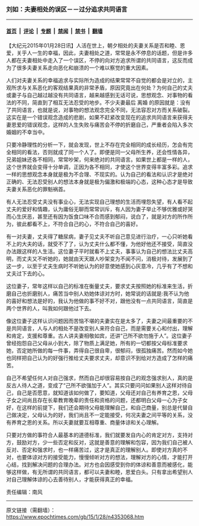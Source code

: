 ### 刘如：夫妻相处的误区－－过分追求共同语言

---

#### [首页](../../../..?n4353068) &nbsp;|&nbsp; [评论](../../../../../epoch-comment?n4353068) &nbsp;|&nbsp; [专题](../../../../../epoch-special?n4353068) &nbsp;|&nbsp; [禁闻](../../../../../epoch-news?n4353068) &nbsp;|&nbsp; [禁书](../../../../../books?n4353068) &nbsp;|&nbsp; [翻墙](https://github.com/gfw-breaker/nogfw/blob/master/README.md?n4353068)


<div class="post_content" id="artbody" itemprop="articleBody">
 <!-- article content begin -->
 <p>
  【大纪元2015年01月28日讯】人活在世上，朝夕相处的夫妻关系是否和睦、恩爱，关乎人一生的幸福，因此，夫妻相处之道，常常是永不停息的话题，但是许多人都在夫妻相处中走入了一个误区，不停的向对方追求所谓的共同语言，这反而成为了很多夫妻关系走向恶化和崩溃的一个难以察觉的重大因素。
 </p>
 <p>
  人们对夫妻关系的幸福追求与实际所为造成的结果常常不自觉的都会是对立的，主观所求与关系恶化的客观结果真的非常矛盾，原因究竟出在何处？为何自己的丈夫或妻子与自己越过越没有共同语言，越来越感到无话可说，思想观念、对事物的看法的不同，简直到了相互无法忍受的地步。不少夫妻最后
  <ok href="https://www.epochtimes.com/gb/tag/%E7%A6%BB%E5%A9%9A.html">
   离婚
  </ok>
  的原因就是：没有了共同语言，也就是说，对事物的想法观念完全不同，无法容忍对方而关系破裂。这实在是一个错误观念造成的悲剧，如果不赶紧改变现在的追求共同语言来获得夫妻恩爱的错误观念，这样的人生失败与痛苦会不停的折磨自己，严重者会陷入多次婚姻的不幸当中。
 </p>
 <p>
  只要冷静理性的分析一下，就会发现，世上不存在完全相同的成长经历，怎会有完全相同的看法，否则就成了同一个人了。即便是同一父母所生养，还会性情各异，兄弟姐妹还各不相同，常常吵架，何来绝对的共同语言。如果世上都是一样的人，这个世界就会变得十分单调，正因为各不相同，才使这个世界变得丰富多彩。追求一样的思想观念本身就是极为不合理、不现实的。认为自己的看法和认识才是绝对正确的、无法忍受别人的想法本身就是极为偏激和极端的心态，这种心态才是导致夫妻关系恶化的罪魁祸首。
 </p>
 <p>
  有人无法忍受丈夫没有事业心，无法实现自己理想的生活而埋怨失望，有人看不起丈夫的爱好和情趣，认为庸俗无聊而常常训斥，有人因为妻子举止不够优雅或好哭而心生厌恶，甚至还有因为饭食口味不合而感到郁闷，说白了，就是对方的所作所为，彼此都看不上，不符合自己的心，不符合自己的喜好。
 </p>
 <p>
  有一对夫妻，丈夫得了糖尿病，妻子见丈夫不听自己意见进行治疗，一心只听她看不上的大夫的话，就受不了了，认为丈夫什么都不懂，为他好他还不接受，简直没办法跟这样的人生活。这位妻子平时就看不上丈夫，事事认为自己的想法比丈夫高明，而丈夫又不听她的，她就由天天跟人吵架变为不闻不问，消极对待，发展到了这一步，以至于丈夫生病时不听她认为的好意使她感到心灰意冷，几乎有了不想和丈夫过下去的心。
 </p>
 <p>
  这位妻子，常年这样以自己的标准在衡量丈夫，要求丈夫按照她的标准来生活，折磨自己也折磨别人，痛苦当中别人劝她体谅对方时，她常说的话就是:我不认为他的喜好和想法是好的，我认为他做的事不好不对，跟他没有一点共同语言，简直是两个世界的人，叫我如何跟他过下去。
 </p>
 <p>
  像这位妻子这样认识问题因而苦恼不堪的夫妻实在是太多了，夫妻之间最重要的不是共同语言，人与人的相处不是改变别人来符合自己，而是需要关心和付出，理解和肯定，支援和尊重。古人讲夫妻相敬如宾，还讲“己所不欲勿施于人”。这位妻子曾经抱怨自己父母从小到大，除了物质上满足她，所有的一切都按父母标准要求她，否定她所做的每一件事，弄得自己很自卑，很郁闷，很孤独痛苦。然而如今她也同样把自己认为的好强行推给丈夫要求丈夫，却意识不到给对方造成了怎样的痛苦。
 </p>
 <p>
  自己不希望任何人对自己强求，然而自己却很容易按自己的观念强求别人，真的是反古人待人之道，变成了“己所不欲强加于人”。其实只要问问如果别人这样对待自己，自己是否愿意，就知道该如何做了，要知道，父母还对自己有养育之恩，父母子女之间尚且存在长辈教育晚辈的责任和资格的问题，还都明白父母一心为子女好，在这样的前提下，我们还会期待父母能理解自己，和自己商量，别总是代替自己做决定，父母认为的好，我们尚且不一定能接受，何况夫妻之间平等的关系，没有养育之恩的关系。所以夫妻就要互相尊重、商量体谅和关心理解。
 </p>
 <p>
  只要对方做的事符合人最基本的道德标准，我们就要发自内心的肯定对方，支持对方，鼓励对方，少一些否定和反对，这就是善意的理解和包容，因为我们自己被人反对、否定和强求时，也一样痛苦过，这才是真正的理解别人。即使对方真的不对，也要体谅对方的接受能力，慢慢倾听对方的想法，理解对方的心情，才能打开心结，找到解决问题的合理办法。对方也会因感受到你的体谅和善意而被感化，能够这样做，有无所谓的共同语言，都可以夫妻和睦，恩爱白头。只有拿出希望别人对自己理解体谅的心去善待别人，才能获得真正的幸福。
 </p>
 <p>
  责任编辑：南风
 </p>
 <!-- article content end -->
 <div id="below_article_ad">
 </div>
</div>


---

原文链接（需翻墙）：https://www.epochtimes.com/gb/15/1/28/n4353068.htm